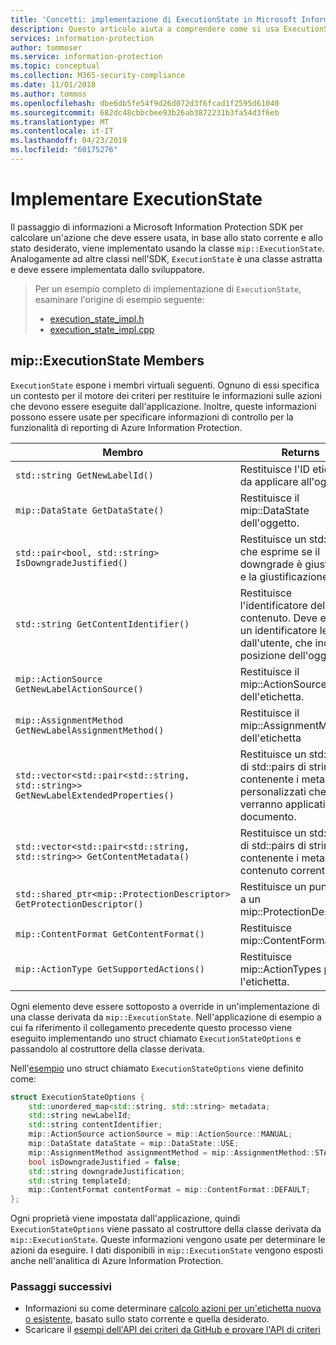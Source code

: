 ```yaml
---
title: 'Concetti: implementazione di ExecutionState in Microsoft Information Protection SDK'
description: Questo articolo aiuta a comprendere come si usa ExecutionState in Microsoft Information Protection SDK per calcolare le azioni e specificare i dettagli per la registrazione di controllo.
services: information-protection
author: tommoser
ms.service: information-protection
ms.topic: conceptual
ms.collection: M365-security-compliance
ms.date: 11/01/2018
ms.author: tommos
ms.openlocfilehash: dbe6db5fe54f9d26d072d3f6fcad1f2595d61040
ms.sourcegitcommit: 682dc48cbbcbee93b26ab3872231b3fa54d3f6eb
ms.translationtype: MT
ms.contentlocale: it-IT
ms.lasthandoff: 04/23/2019
ms.locfileid: "60175276"
---
```

# <a name="implement-executionstate"></a>Implementare ExecutionState

Il passaggio di informazioni a Microsoft Information Protection SDK per calcolare un'azione che deve essere usata, in base allo stato corrente e allo stato desiderato, viene implementato usando la classe `mip::ExecutionState`. Analogamente ad altre classi nell'SDK, `ExecutionState` è una classe astratta e deve essere implementata dallo sviluppatore.

> Per un esempio completo di implementazione di `ExecutionState`, esaminare l'origine di esempio seguente:
>
> * [execution_state_impl.h](https://github.com/Azure-Samples/mipsdk-policyapi-cpp-sample-basic/blob/master/mipsdk-policyapi-cpp-sample-basic/execution_state_impl.h)
> * [execution_state_impl.cpp](https://github.com/Azure-Samples/mipsdk-policyapi-cpp-sample-basic/blob/master/mipsdk-policyapi-cpp-sample-basic/execution_state_impl.cpp)

## <a name="mipexecutionstate-members"></a>mip::ExecutionState Members

`ExecutionState` espone i membri virtuali seguenti. Ognuno di essi specifica un contesto per il motore dei criteri per restituire le informazioni sulle azioni che devono essere eseguite dall'applicazione. Inoltre, queste informazioni possono essere usate per specificare informazioni di controllo per la funzionalità di reporting di Azure Information Protection.


| Membro                                                                           | Returns                                                                                                              |
|----------------------------------------------------------------------------------|----------------------------------------------------------------------------------------------------------------------|
| `std::string GetNewLabelId()`                                                      | Restituisce l'ID etichetta da applicare all'oggetto.                                                                    |
| `mip::DataState GetDataState()`                                              | Restituisce il mip::DataState dell'oggetto.                                                                         |
| `std::pair<bool, std::string> IsDowngradeJustified()`                              | Restituisce un std::pair che esprime se il downgrade è giustificato e la giustificazione.                                 |
| `std::string GetContentIdentifier()`                                               | Restituisce l'identificatore del contenuto. Deve essere un identificatore leggibile dall'utente, che indica la posizione dell'oggetto.   |
| `mip::ActionSource GetNewLabelActionSource()`                                      | Restituisce il mip::ActionSource dell'etichetta.                                                                          |
| `mip::AssignmentMethod GetNewLabelAssignmentMethod()`                              | Restituisce il mip::AssignmentMethod dell'etichetta                                                                        |
| `std::vector<std::pair<std::string, std::string>> GetNewLabelExtendedProperties()` | Restituisce un std::vector di std::pairs di stringa contenente i metadati personalizzati che verranno applicati al documento. |
| `std::vector<std::pair<std::string, std::string>> GetContentMetadata()`            | Restituisce un std::vector di std::pairs di stringa contenente i metadati di contenuto correnti.                               |
| `std::shared_ptr<mip::ProtectionDescriptor> GetProtectionDescriptor()`           | Restituisce un puntatore a un mip::ProtectionDescriptor                                                                     |
| `mip::ContentFormat GetContentFormat()`                                            | Restituisce mip::ContentFormat                                                                                           |
| `mip::ActionType GetSupportedActions()`                                           | Restituisce mip::ActionTypes per l'etichetta.                                                                              |

Ogni elemento deve essere sottoposto a override in un'implementazione di una classe derivata da `mip::ExecutionState`. Nell'applicazione di esempio a cui fa riferimento il collegamento precedente questo processo viene eseguito implementando uno struct chiamato `ExecutionStateOptions` e passandolo al costruttore della classe derivata.

Nell'[esempio](https://github.com/Azure-Samples/mipsdk-policyapi-cpp-sample-basic/blob/master/mipsdk-policyapi-cpp-sample-basic/execution_state_impl.h) uno struct chiamato `ExecutionStateOptions` viene definito come:

```cpp
struct ExecutionStateOptions {
    std::unordered_map<std::string, std::string> metadata;
    std::string newLabelId;
    std::string contentIdentifier;
    mip::ActionSource actionSource = mip::ActionSource::MANUAL;
    mip::DataState dataState = mip::DataState::USE;
    mip::AssignmentMethod assignmentMethod = mip::AssignmentMethod::STANDARD;
    bool isDowngradeJustified = false;
    std::string downgradeJustification;
    std::string templateId;
    mip::ContentFormat contentFormat = mip::ContentFormat::DEFAULT;
};
```

Ogni proprietà viene impostata dall'applicazione, quindi `ExecutionStateOptions` viene passato al costruttore della classe derivata da `mip::ExecutionState`. Queste informazioni vengono usate per determinare le azioni da eseguire. I dati disponibili in `mip::ExecutionState` vengono esposti anche nell'analitica di Azure Information Protection.

### <a name="next-steps"></a>Passaggi successivi

- Informazioni su come determinare [calcolo azioni per un'etichetta nuova o esistente](concept-handler-policy-computeactions-cpp.md), basato sullo stato corrente e quella desiderato.
- Scaricare il [esempi dell'API dei criteri da GitHub e provare l'API di criteri](https://azure.microsoft.com/resources/samples/?sort=0&term=mipsdk+policyapi)
